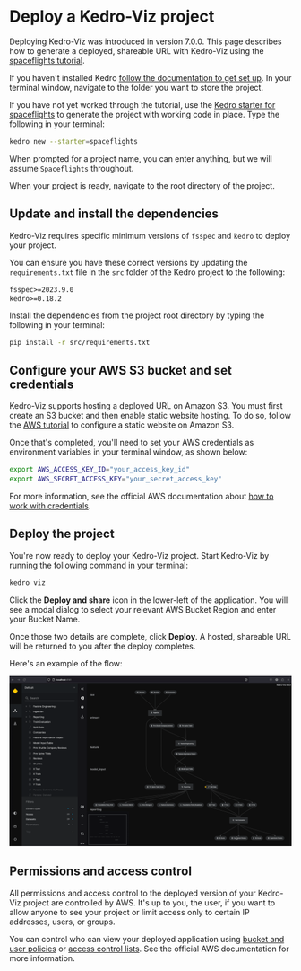 # Deploy a Kedro-Viz project

Deploying Kedro-Viz was introduced in version 7.0.0. This page describes how to generate a deployed, shareable URL with Kedro-Viz using the [spaceflights tutorial](../tutorial/spaceflights_tutorial.md).

If you haven't installed Kedro [follow the documentation to get set up](../get_started/install.md). In your terminal window, navigate to the folder you want to store the project.

If you have not yet worked through the tutorial, use the [Kedro starter for spaceflights](https://github.com/kedro-org/kedro-starters/tree/main/spaceflights) to generate the project with working code in place. Type the following in your terminal:

```bash
kedro new --starter=spaceflights
```

When prompted for a project name, you can enter anything, but we will assume `Spaceflights` throughout.

When your project is ready, navigate to the root directory of the project.

## Update and install the dependencies

Kedro-Viz requires specific minimum versions of `fsspec` and `kedro` to deploy your project.

You can ensure you have these correct versions by updating the `requirements.txt` file in the `src` folder of the Kedro project to the following:

```text
fsspec>=2023.9.0
kedro>=0.18.2
```

Install the dependencies from the project root directory by typing the following in your terminal:

```bash
pip install -r src/requirements.txt
```

## Configure your AWS S3 bucket and set credentials

Kedro-Viz supports hosting a deployed URL on Amazon S3. You must first create an S3 bucket and then enable static website hosting. To do so, follow the [AWS tutorial](https://docs.aws.amazon.com/AmazonS3/latest/userguide/HostingWebsiteOnS3Setup.html) to configure a static website on Amazon S3.

Once that's completed, you'll need to set your AWS credentials as environment variables in your terminal window, as shown below:

```bash
export AWS_ACCESS_KEY_ID="your_access_key_id"
export AWS_SECRET_ACCESS_KEY="your_secret_access_key"
```

For more information, see the official AWS documentation about [how to work with credentials](https://docs.aws.amazon.com/cli/latest/userguide/cli-configure-envvars.html).

## Deploy the project

You're now ready to deploy your Kedro-Viz project. Start Kedro-Viz by running the following command in your terminal:

```bash
kedro viz
```

Click the **Deploy and share** icon in the lower-left of the application. You will see a modal dialog to select your relevant AWS Bucket Region and enter your Bucket Name.

Once those two details are complete, click **Deploy**. A hosted, shareable URL will be returned to you after the deploy completes.

Here's an example of the flow:

![](../meta/images/kedro-viz-deploy.gif)

## Permissions and access control

All permissions and access control to the deployed version of your Kedro-Viz project are controlled by AWS. It's up to you, the user, if you want to allow anyone to see your project or limit access only to certain IP addresses, users, or groups.

You can control who can view your deployed application using [bucket and user policies](https://docs.aws.amazon.com/AmazonS3/latest/userguide/using-iam-policies.html) or [access control lists](https://docs.aws.amazon.com/AmazonS3/latest/userguide/acls.html). See the official AWS documentation for more information.
